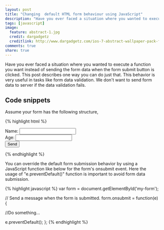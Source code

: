 ```yaml
---
layout: post
title: "Changing  default HTML form behaviour using JavaScript"
description: "Have you ever faced a situation where you wanted to execute a function you want instead of sending the form data when the submit button is clicked. This post describes one way you can do just that."
tags: [javascript]
image:
  feature: abstract-1.jpg
  credit: dargadgetz
  creditlink: http://www.dargadgetz.com/ios-7-abstract-wallpaper-pack-for-iphone-5-and-ipod-touch-retina/
comments: true
share: true
---
```


Have you ever faced a situation where you wanted to execute a function
you want instead of sending the form data when the form submit button is
clicked. This post describes one way you can do just that. This
behavior is very useful in tasks like form data validation. We don't
want to send form data to server if the data validation fails.

## Code snippets 

Assume your form has the following structure,

{% highlight html %}
<form id="my-form">
  Name: <input type="text" name="name"><br />
  Age: <input type="text" name="age"><br />
  <button type="submit">Send</button>
</form>
{% endhighlight %}

You can override the default form submission behavior by using a
JavaScript function like below for the form's onsubmit event. Here the
usage of "e.preventDefault()" function is important to avoid form data
submission.

{% highlight javascript %}
var form = document.getElementById('my-form');

// Send a message when the form is submitted.
form.onsubmit = function(e) {

  //Do something... 

  e.preventDefault();
};
{% endhighlight %}

